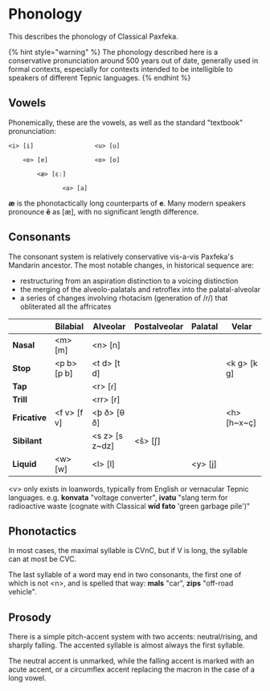 # Phonology

This describes the phonology of Classical Paxfeka.

{% hint style="warning" %}
The phonology described here is a conservative pronunciation around 500 years out of date, generally used in formal contexts, especially for contexts intended to be intelligible to speakers of different Tepnic languages.
{% endhint %}

## Vowels

Phonemically, these are the vowels, as well as the standard "textbook" pronunciation:

```
<i> [i]                 <u> [u]

    <e> [e]             <o> [o]

        <æ> [ɛː]

               <a> [a]
```

**æ** is the phonotactically long counterparts of **e**. Many modern speakers pronounce **ē** as [æ], with no significant length difference.

## Consonants

The consonant system is relatively conservative vis-a-vis Paxfeka's Mandarin ancestor. The most notable changes, in historical sequence are:

- restructuring from an aspiration distinction to a voicing distinction
- the merging of the alveolo-palatals and retroflex into the palatal-alveolar
- a series of changes involving rhotacism (generation of /r/) that obliterated all the affricates

|               | Bilabial     | Alveolar        | Postalveolar | Palatal  | Velar        |
| ------------- | ------------ | --------------- | ------------ | -------- | ------------ |
| **Nasal**     | \<m> [m]     | \<n> [n]        |              |          |              |
| **Stop**      | \<p b> [p b] | \<t d> [t d]    |              |          | \<k g> [k ɡ] |
| **Tap**       |              | \<r> [ɾ]        |              |          |              |
| **Trill**     |              | \<rr> [r]       |              |          |              |
| **Fricative** | \<f v> [f v] | \<þ ð> [θ ð]    |              |          | \<h> [h~x~ç] |
| **Sibilant**  |              | \<s z> [s z~dz] | \<š> [ʃ]     |          |              |
| **Liquid**    | \<w> [w]     | \<l> [l]        |              | \<y> [j] |              |

\<v> only exists in loanwords, typically from English or vernacular Tepnic languages. e.g. **konvata** "voltage converter", **ivatu** "slang term for radioactive waste (cognate with Classical **wíd fato** 'green garbage pile')"

## Phonotactics

In most cases, the maximal syllable is CVnC, but if V is long, the syllable can at most be CVC.

The last syllable of a word may end in two consonants, the first one of which is not \<n>, and is spelled that way: **mals** "car", **zips** "off-road vehicle".

## Prosody

There is a simple pitch-accent system with two accents: neutral/rising, and sharply falling. The accented syllable is almost always the first syllable.

The neutral accent is unmarked, while the falling accent is marked with an acute accent, or a circumflex accent replacing the macron in the case of a long vowel.
